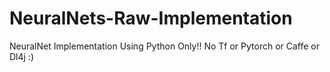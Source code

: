 # NeuralNets-Raw-Implementation
NeuralNet Implementation Using Python Only!! No Tf or Pytorch or Caffe or Dl4j  :)
